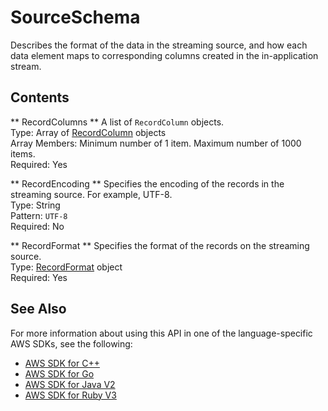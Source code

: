 # SourceSchema<a name="API_SourceSchema"></a>

Describes the format of the data in the streaming source, and how each data element maps to corresponding columns created in the in\-application stream\.

## Contents<a name="API_SourceSchema_Contents"></a>

 ** RecordColumns **   <a name="analytics-Type-SourceSchema-RecordColumns"></a>
A list of `RecordColumn` objects\.  
Type: Array of [RecordColumn](API_RecordColumn.md) objects  
Array Members: Minimum number of 1 item\. Maximum number of 1000 items\.  
Required: Yes

 ** RecordEncoding **   <a name="analytics-Type-SourceSchema-RecordEncoding"></a>
Specifies the encoding of the records in the streaming source\. For example, UTF\-8\.  
Type: String  
Pattern: `UTF-8`   
Required: No

 ** RecordFormat **   <a name="analytics-Type-SourceSchema-RecordFormat"></a>
Specifies the format of the records on the streaming source\.  
Type: [RecordFormat](API_RecordFormat.md) object  
Required: Yes

## See Also<a name="API_SourceSchema_SeeAlso"></a>

For more information about using this API in one of the language\-specific AWS SDKs, see the following:
+  [AWS SDK for C\+\+](https://docs.aws.amazon.com/goto/SdkForCpp/kinesisanalytics-2015-08-14/SourceSchema) 
+  [AWS SDK for Go](https://docs.aws.amazon.com/goto/SdkForGoV1/kinesisanalytics-2015-08-14/SourceSchema) 
+  [AWS SDK for Java V2](https://docs.aws.amazon.com/goto/SdkForJavaV2/kinesisanalytics-2015-08-14/SourceSchema) 
+  [AWS SDK for Ruby V3](https://docs.aws.amazon.com/goto/SdkForRubyV3/kinesisanalytics-2015-08-14/SourceSchema) 